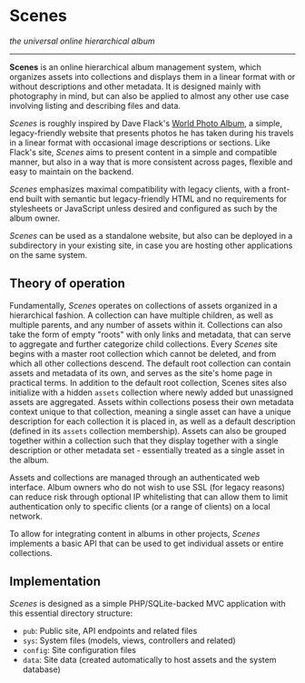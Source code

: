 # Scenes

_the universal online hierarchical album_

-----------------------------------------

**Scenes** is an online hierarchical album management system, which organizes assets into collections and displays them in a linear format with or without descriptions and other metadata. It is designed mainly with photography in mind, but can also be applied to almost any other use case involving listing and describing files and data.

_Scenes_ is roughly inspired by Dave Flack's [World Photo Album](https://www.qsl.net/ah6hy/photos.html), a simple, legacy-friendly website that presents photos he has taken during his travels in a linear format with occasional image descriptions or sections. Like Flack's site, _Scenes_ aims to present content in a simple and compatible manner, but also in a way that is more consistent across pages, flexible and easy to maintain on the backend.

_Scenes_ emphasizes maximal compatibility with legacy clients, with a front-end built with semantic but legacy-friendly HTML and no requirements for stylesheets or JavaScript unless desired and configured as such by the album owner.

_Scenes_ can be used as a standalone website, but also can be deployed in a subdirectory in your existing site, in case you are hosting other applications on the same system.

## Theory of operation

Fundamentally, _Scenes_ operates on collections of assets organized in a hierarchical fashion. A collection can have multiple children, as well as multiple parents, and any number of assets within it. Collections can also take the form of empty "roots" with only links and metadata, that can serve to aggregate and further categorize child collections. Every _Scenes_ site begins with a master root collection which cannot be deleted, and from which all other collections descend. The default root collection can contain assets and metadata of its own, and serves as the site's home page in practical terms. In addition to the default root collection, Scenes sites also initialize with a hidden `assets` collection where newly added but unassigned assets are aggregated. Assets within collections posess their own metadata context unique to that collection, meaning a single asset can have a unique description for each collection it is placed in, as well as a default description (defined in its `assets` collection membership). Assets can also be grouped together within a collection such that they display together with a single description or other metadata set - essentially treated as a single asset in the album.

Assets and collections are managed through an authenticated web interface. Album owners who do not wish to use SSL (for legacy reasons) can reduce risk through optional IP whitelisting that can allow them to limit authentication only to specific clients (or a range of clients) on a local network.

To allow for integrating content in albums in other projects, _Scenes_ implements a basic API that can be used to get individual assets or entire collections.

## Implementation

_Scenes_ is designed as a simple PHP/SQLite-backed MVC application with this essential directory structure:
- `pub`: Public site, API endpoints and related files
- `sys`: System files (models, views, controllers and related)
- `config`: Site configuration files
- `data`: Site data (created automatically to host assets and the system database)
